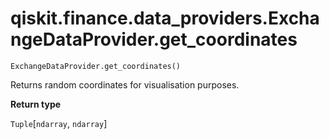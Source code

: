 # qiskit.finance.data\_providers.ExchangeDataProvider.get\_coordinates

`ExchangeDataProvider.get_coordinates()`

Returns random coordinates for visualisation purposes.

**Return type**

`Tuple`\[`ndarray`, `ndarray`]
